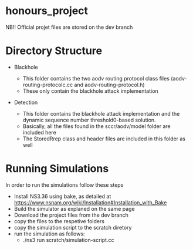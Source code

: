 # honours_project
NB!! Official projet files are stored on the dev branch

# Directory Structure
- Blackhole 
  - This folder contains the two aodv routing protocol class files (aodv-routing-protocolc.cc and aodv-routing-protocol.h)
  - These only contain the blackhole attack implementation
  
 - Detection
   - This folder contains the blackhole attack implementation and the dynamic sequence number threshold0-based solution.
   - Basically, all the files found in the sccr/aodv/model folder are included here
   - The StoredRrep class and header files are included in this folder as well
   
   
 # Running Simulations
In order to run the simulations follow these steps
- Install NS3.36 using bake, as detailed at https://www.nsnam.org/wiki/Installation#Installation_with_Bake
- Build the simulator as explaned on the same page
- Download the project files from the dev branch
- copy the files to the respetive folders
- copy the simulation script to the scratch diretory
- run the simulation as follows:
    - ./ns3 run scratch/simulation-script.cc
